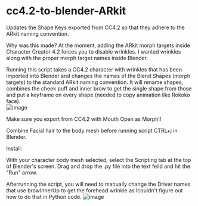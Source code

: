# cc4.2-to-blender-ARkit
Updates the Shape Keys exported from CC4.2 so that they adhere to the ARkit naming convention. 

Why was this made?
At the moment, adding the ARkit morph targets inside Character Creator 4.2 forces you to disable wrinkles. I wanted wrinkles along with the proper morph target names inside Blender.

Running this script takes a CC4.2 character with wrinkles that has been imported into Blender and changes the names of the Blend Shapes (morph targets) to the standard ARkit naming convention. It will rename shapes, combines the cheek puff and inner brow to get the single shape from those and put a keyframe on every shape (needed to copy animation like Rokoko face).  
![image](https://user-images.githubusercontent.com/7697182/235367036-5193c79e-3fa9-4e97-8053-ee1424ce6867.png)

Make sure you export from CC4.2 with Mouth Open as Morph!!

Combine Facial hair to the body mesh before running script CTRL+j in Blender.


Install:

With your character body mesh selected, select the Scripting tab at the top of Blender's screen. Drag and drop the .py file into the text feild and hit the "Run" arrow.


Afterrunning the script, you will need to manually change the Driver names that use browInnerUp to get the forehead wrinkle as Icouldn't figure out how to do that in Python code.
![image](https://user-images.githubusercontent.com/7697182/235366984-03f0f7b4-901a-41f1-a012-46d7322474f5.png)
